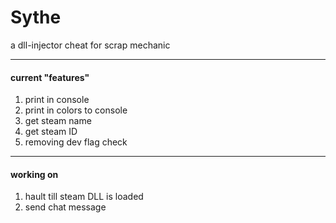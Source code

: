 # Sythe
a dll-injector cheat for scrap mechanic

---
#### current "features"
1. print in console
2. print in colors to console
3. get steam name
4. get steam ID
5. removing dev flag check

---
#### working on
1. hault till steam DLL is loaded
2. send chat message
